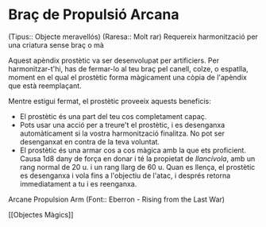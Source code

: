 # Braç de Propulsió Arcana

(Tipus:: Objecte meravellós) (Raresa:: Molt rar) 
Requereix harmonització per una criatura sense braç o mà

Aquest apèndix prostètic va ser desenvolupat per artificiers. Per harmonitzar-t'hi, has de fermar-lo al teu braç pel canell, colze, o espatlla, moment en el qual el prostètic forma màgicament una còpia de l'apèndix que està reemplaçant.

Mentre estigui fermat, el prostètic proveeix aquests beneficis:
- El prostètic és una part del teu cos completament capaç.
- Pots usar una acció per a treure't el prostètic, i es desenganxa automàticament si la vostra harmonització finalitza. No pot ser desenganxat en contra de la teva voluntat.
- El prostètic és una armar cos a cos màgica amb la que ets proficient. Causa 1d8 dany de força en donar i té la propietat de *llancívola*, amb un rang normal de 20 u. i un rang llarg de 60 u. Quan es llença, el prostètic es desenganxa i vola fins a l'objectiu de l'atac, i després retorna immediatament a tu i es reenganxa.

Arcane Propulsion Arm (Font:: Eberron - Rising from the Last War)

[[Objectes Màgics]]